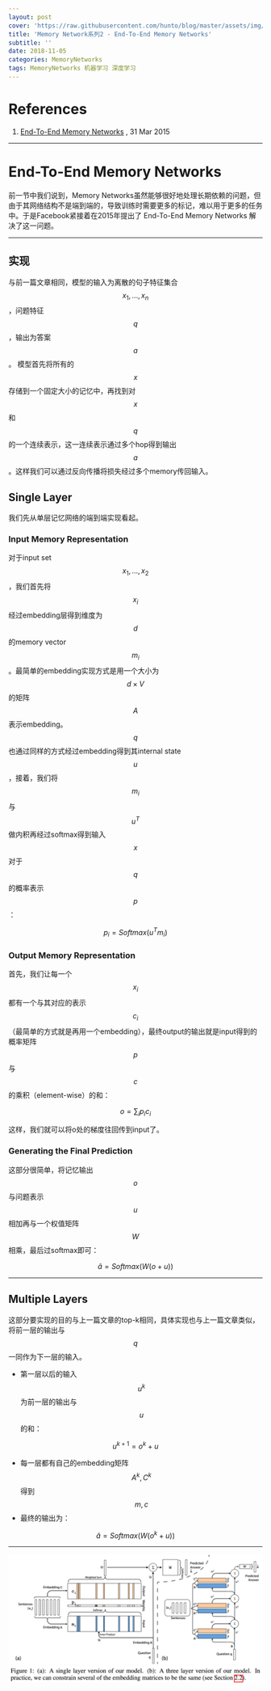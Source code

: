 ```yaml
---
layout: post
cover: 'https://raw.githubusercontent.com/hunto/blog/master/assets/img/MemoryNetworks/1541406370117-493f70b3-1bb3-4e2c-bc90-388207ed854f-image.png'
title: 'Memory Network系列2 - End-To-End Memory Networks'
subtitle: ''
date: 2018-11-05
categories: MemoryNetworks
tags: MemoryNetworks 机器学习 深度学习
---
```


# References
1. [End-To-End Memory Networks](https://arxiv.org/abs/1503.08895) , 31 Mar 2015

---

# End-To-End Memory Networks

前一节中我们说到，Memory Networks虽然能够很好地处理长期依赖的问题，但由于其网络结构不是端到端的，导致训练时需要更多的标记，难以用于更多的任务中。于是Facebook紧接着在2015年提出了 End-To-End Memory Networks 解决了这一问题。

---

## 实现
与前一篇文章相同，模型的输入为离散的句子特征集合 $$x_1, ..., x_n$$，问题特征 $$q$$，输出为答案 $$a$$。
模型首先将所有的 $$x$$ 存储到一个固定大小的记忆中，再找到对 $$x$$ 和 $$q$$ 的一个连续表示，这一连续表示通过多个hop得到输出 $$a$$ 。这样我们可以通过反向传播将损失经过多个memory传回输入。

## Single Layer
我们先从单层记忆网络的端到端实现看起。

### Input Memory Representation
对于input set $$x_1, ..., x_2$$，我们首先将 $$x_i$$ 经过embedding层得到维度为 $$d$$ 的memory vector $$m_i$$。最简单的embedding实现方式是用一个大小为 $$d \times V$$ 的矩阵 $$A$$ 表示embedding。 $$q$$ 也通过同样的方式经过embedding得到其internal state $$u$$，接着，我们将 $$m_i$$ 与$$u^T$$ 做内积再经过softmax得到输入 $$x$$ 对于 $$q$$ 的概率表示 $$p$$：

$$p_i = Softmax(u^Tm_i)$$

### Output Memory Representation

首先，我们让每一个 $$x_i$$ 都有一个与其对应的表示 $$c_i$$ （最简单的方式就是再用一个embedding），最终output的输出就是input得到的概率矩阵 $$p$$ 与 $$c$$ 的乘积（element-wise）的和：

$$o = \sum_i p_ic_i$$

这样，我们就可以将o处的梯度往回传到input了。

### Generating the Final Prediction
这部分很简单，将记忆输出 $$o$$ 与问题表示 $$u$$ 相加再与一个权值矩阵 $$W$$ 相乘，最后过softmax即可：

$$\hat a = Softmax(W(o+u))$$

---

## Multiple Layers

这部分要实现的目的与上一篇文章的top-k相同，具体实现也与上一篇文章类似，将前一层的输出与 $$q$$ 一同作为下一层的输入。

* 第一层以后的输入 $$u^k$$ 为前一层的输出与 $$u$$ 的和：

$$u^{k+1} = o^k + u$$

* 每一层都有自己的embedding矩阵 $$A^k, C^k$$ 得到 $$m, c$$
* 最终的输出为：

$$\hat a = Softmax(W(o^k + u))$$

---

![0_1541406368567_493f70b3-1bb3-4e2c-bc90-388207ed854f-image.png](https://raw.githubusercontent.com/hunto/blog/master/assets/img/MemoryNetworks/1541406370117-493f70b3-1bb3-4e2c-bc90-388207ed854f-image.png)